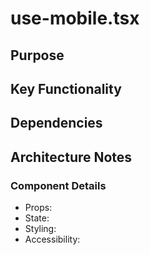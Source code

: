 # use-mobile.tsx

## Purpose

## Key Functionality

## Dependencies

## Architecture Notes

### Component Details
- Props: 
- State: 
- Styling: 
- Accessibility: 

